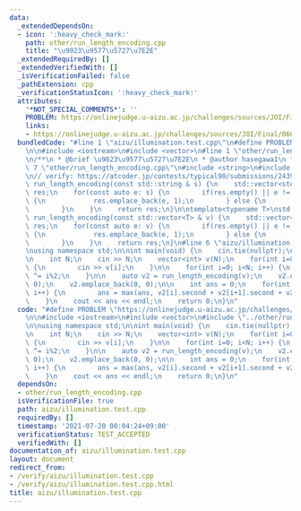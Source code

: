 ```yaml
---
data:
  _extendedDependsOn:
  - icon: ':heavy_check_mark:'
    path: other/run_length_encoding.cpp
    title: "\u9023\u9577\u5727\u7E2E"
  _extendedRequiredBy: []
  _extendedVerifiedWith: []
  _isVerificationFailed: false
  _pathExtension: cpp
  _verificationStatusIcon: ':heavy_check_mark:'
  attributes:
    '*NOT_SPECIAL_COMMENTS*': ''
    PROBLEM: https://onlinejudge.u-aizu.ac.jp/challenges/sources/JOI/Final/0603
    links:
    - https://onlinejudge.u-aizu.ac.jp/challenges/sources/JOI/Final/0603
  bundledCode: "#line 1 \"aizu/illumination.test.cpp\"\n#define PROBLEM \"https://onlinejudge.u-aizu.ac.jp/challenges/sources/JOI/Final/0603\"\
    \n\n#include <iostream>\n#include <vector>\n#line 1 \"other/run_length_encoding.cpp\"\
    \n/**\n * @brief \u9023\u9577\u5727\u7E2E\n * @author hasegawa1\n */\n\n#line\
    \ 7 \"other/run_length_encoding.cpp\"\n#include <string>\n#include <algorithm>\n\
    \n// verify: https://atcoder.jp/contests/typical90/submissions/24392343\nstd::vector<std::pair<char,int>>\
    \ run_length_encoding(const std::string & s) {\n    std::vector<std::pair<char,int>>\
    \ res;\n    for(const auto e: s) {\n        if(res.empty() || e != res.back().first)\
    \ {\n            res.emplace_back(e, 1);\n        } else {\n            res.back().second++;\n\
    \        }\n    }\n    return res;\n}\n\ntemplate<typename T>\nstd::vector<std::pair<T,int>>\
    \ run_length_encoding(const std::vector<T> & v) {\n    std::vector<std::pair<T,int>>\
    \ res;\n    for(const auto e: v) {\n        if(res.empty() || e != res.back().first)\
    \ {\n            res.emplace_back(e, 1);\n        } else {\n            res.back().second++;\n\
    \        }\n    }\n    return res;\n}\n#line 6 \"aizu/illumination.test.cpp\"\n\
    \nusing namespace std;\n\nint main(void) {\n    cin.tie(nullptr);\n    ios_base::sync_with_stdio(false);\n\
    \n    int N;\n    cin >> N;\n    vector<int> v(N);\n    for(int i=0; i<N; i++)\
    \ {\n        cin >> v[i];\n    }\n\n    for(int i=0; i<N; i++) {\n        v[i]\
    \ ^= i%2;\n    }\n\n    auto v2 = run_length_encoding(v);\n    v2.emplace_back(0,\
    \ 0);\n    v2.emplace_back(0, 0);\n\n    int ans = 0;\n    for(int i=0; i+2<v2.size();\
    \ i++) {\n        ans = max(ans, v2[i].second + v2[i+1].second + v2[i+2].second);\n\
    \    }\n    cout << ans << endl;\n    return 0;\n}\n"
  code: "#define PROBLEM \"https://onlinejudge.u-aizu.ac.jp/challenges/sources/JOI/Final/0603\"\
    \n\n#include <iostream>\n#include <vector>\n#include \"../other/run_length_encoding.cpp\"\
    \n\nusing namespace std;\n\nint main(void) {\n    cin.tie(nullptr);\n    ios_base::sync_with_stdio(false);\n\
    \n    int N;\n    cin >> N;\n    vector<int> v(N);\n    for(int i=0; i<N; i++)\
    \ {\n        cin >> v[i];\n    }\n\n    for(int i=0; i<N; i++) {\n        v[i]\
    \ ^= i%2;\n    }\n\n    auto v2 = run_length_encoding(v);\n    v2.emplace_back(0,\
    \ 0);\n    v2.emplace_back(0, 0);\n\n    int ans = 0;\n    for(int i=0; i+2<v2.size();\
    \ i++) {\n        ans = max(ans, v2[i].second + v2[i+1].second + v2[i+2].second);\n\
    \    }\n    cout << ans << endl;\n    return 0;\n}\n"
  dependsOn:
  - other/run_length_encoding.cpp
  isVerificationFile: true
  path: aizu/illumination.test.cpp
  requiredBy: []
  timestamp: '2021-07-20 00:04:24+09:00'
  verificationStatus: TEST_ACCEPTED
  verifiedWith: []
documentation_of: aizu/illumination.test.cpp
layout: document
redirect_from:
- /verify/aizu/illumination.test.cpp
- /verify/aizu/illumination.test.cpp.html
title: aizu/illumination.test.cpp
---
```

